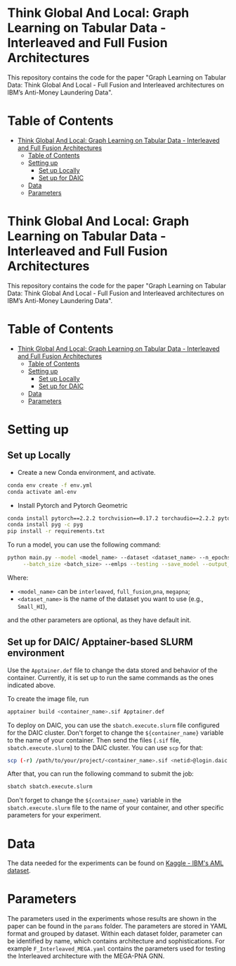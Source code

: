 # Think Global And Local: Graph Learning on Tabular Data - Interleaved and Full Fusion Architectures
This repository contains the code for the paper "Graph Learning on Tabular Data: Think Global And Local - Full Fusion and Interleaved architectures on IBM’s Anti-Money Laundering Data".


# Table of Contents
- [Think Global And Local: Graph Learning on Tabular Data - Interleaved and Full Fusion Architectures](#think-global-and-local-graph-learning-on-tabular-data---interleaved-and-full-fusion-architectures)
  - [Table of Contents](#table-of-contents)
  - [Setting up](#setting-up)
    - [Set up Locally](#set-up-locally)
    - [Set up for DAIC](#set-up-for-daic)
  - [Data](#data)
  - [Parameters](#Parameters)

# Think Global And Local: Graph Learning on Tabular Data - Interleaved and Full Fusion Architectures
This repository contains the code for the paper "Graph Learning on Tabular Data: Think Global And Local - Full Fusion and Interleaved architectures on IBM’s Anti-Money Laundering Data".


# Table of Contents
- [Think Global And Local: Graph Learning on Tabular Data - Interleaved and Full Fusion Architectures](#think-global-and-local-graph-learning-on-tabular-data---interleaved-and-full-fusion-architectures)
  - [Table of Contents](#table-of-contents)
  - [Setting up](#setting-up)
    - [Set up Locally](#set-up-locally)
    - [Set up for DAIC](#set-up-for-daic)
  - [Data](#data)
  - [Parameters](#Parameters)

# Setting up

## Set up Locally

- Create a new Conda environment, and activate.
```bash
conda env create -f env.yml
conda activate aml-env

```
- Install Pytorch and Pytorch Geometric
```bash
conda install pytorch==2.2.2 torchvision==0.17.2 torchaudio==2.2.2 pytorch-cuda=11.8 -c pytorch -c nvidia
conda install pyg -c pyg
pip install -r requirements.txt
```

To run a model, you can use the following command:
```bash
python main.py --model <model_name> --dataset <dataset_name> --n_epochs <number_of_epochs> \
     --batch_size <batch_size> --emlps --testing --save_model --output_dir <output_directory> --data_dir <data_directory>
```
Where:
- `<model_name>` can be `interleaved`, `full_fusion`,`pna`, `megapna`;
- `<dataset_name>` is the name of the dataset you want to use (e.g., `Small_HI`),

 and the other parameters are optional, as they have default init.


## Set up for DAIC/ Apptainer-based SLURM environment

Use the `Apptainer.def` file to change the data stored and behavior of the container. Currently, it is set up to run the same commands as the ones indicated above. 

To create the image file, run 
```bash
apptainer build <container_name>.sif Apptainer.def
```

To deploy on DAIC, you can use the `sbatch.execute.slurm` file configured for the DAIC cluster. Don't forget to change the `${container_name}` variable to the name of your container.
Then send the files (`.sif` file, `sbatch.execute.slurm`) to the DAIC cluster. You can use `scp` for that:

```bash
scp (-r) /path/to/your/project/<container_name>.sif <netid>@login.daic.tudelft.nl:/path/to/your/directory
```

After that, you can run the following command to submit the job:

```bash
sbatch sbatch.execute.slurm
```
Don't forget to change the `${container_name}` variable in the `sbatch.execute.slurm` file to the name of your container, and other specific parameters for your experiment.


# Data
The data needed for the experiments can be found on [Kaggle - IBM's AML dataset](https://www.kaggle.com/datasets/ealtman2019/ibm-transactions-for-anti-money-laundering-aml/data).


# Parameters
The parameters used in the experiments whose results are shown in the paper can be found in the `params` folder. The parameters are stored in YAML format and grouped by dataset. Within each dataset folder, parameter can be identified by name, which contains architecture and sophistications. For example `F_Interleaved_MEGA.yaml` contains the parameters used for testing the Interleaved architecture with the MEGA-PNA GNN.

